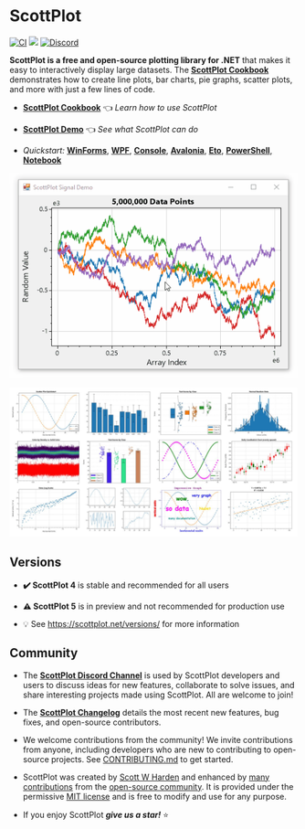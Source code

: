 # ScottPlot

[![CI](https://github.com/ScottPlot/ScottPlot/actions/workflows/ci.yaml/badge.svg)](https://github.com/ScottPlot/ScottPlot/actions/workflows/ci.yaml)
[![](https://img.shields.io/nuget/dt/scottplot?color=004880&label=Downloads&logo=NuGet)](https://www.nuget.org/packages/ScottPlot/)
[![Discord](https://badgen.net/discord/members/Dru6fnY2UX?icon=discord&color=5562ea&label=Discord)](https://scottplot.net/discord/)

**ScottPlot is a free and open-source plotting library for .NET** that makes it easy to interactively display large datasets. The [**ScottPlot Cookbook**](https://scottplot.net/cookbook/4.1/) demonstrates how to create line plots, bar charts, pie graphs, scatter plots, and more with just a few lines of code.

* **[ScottPlot Cookbook](https://scottplot.net/cookbook)** 👈 _Learn how to use ScottPlot_

* **[ScottPlot Demo](https://scottplot.net/demo/)** 👈 _See what ScottPlot can do_

* _Quickstart:_
[**WinForms**](https://scottplot.net/quickstart/winforms/), 
[**WPF**](https://scottplot.net/quickstart/wpf/), 
[**Console**](https://scottplot.net/quickstart/console/), 
[**Avalonia**](https://scottplot.net/quickstart/avalonia/),
[**Eto**](https://scottplot.net/quickstart/eto/), 
[**PowerShell**](https://scottplot.net/quickstart/powershell/), 
[**Notebook**](https://scottplot.net/quickstart/notebook/)

<div align='center'>

<a href='https://scottplot.net'><img src='dev/graphics/ScottPlot.gif'></a>

<a href='https://scottplot.net/cookbook/4.1/'><img src='dev/graphics/cookbook.jpg'></a>

</div>

## Versions

* **✔️ ScottPlot 4** is stable and recommended for all users

* **⚠️ ScottPlot 5** is in preview and not recommended for production use

* 💡 See https://scottplot.net/versions/ for more information

## Community

* The [**ScottPlot Discord Channel**](https://scottplot.net/discord) is used by ScottPlot developers and users to discuss ideas for new features, collaborate to solve issues, and share interesting projects made using ScottPlot. All are welcome to join!

* The [**ScottPlot Changelog**](https://scottplot.net/changelog/) details the most recent new features, bug fixes, and open-source contributors.

* We welcome contributions from the community! We invite contributions from anyone, including developers who are new to contributing to open-source projects. See [CONTRIBUTING.md](CONTRIBUTING.md) to get started.

* ScottPlot was created by [Scott W Harden](https://swharden.com/about/) and enhanced by [many contributions](https://scottplot.net/changelog/) from the [open-source community](https://scottplot.net/contributors/). It is provided under the permissive [MIT license](LICENSE) and is free to modify and use for any purpose.

* If you enjoy ScottPlot ***give us a star!*** ⭐